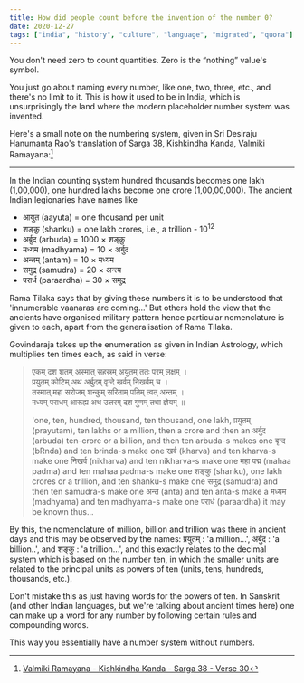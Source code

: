 ```yaml
---
title: How did people count before the invention of the number 0?
date: 2020-12-27
tags: ["india", "history", "culture", "language", "migrated", "quora"]
---
```


You don't need zero to count quantities. Zero is the “nothing” value's symbol.

You just go about naming every number, like one, two, three, etc., and there's no limit to it. This is how it used to be in India, which is unsurprisingly the land where the modern placeholder number system was invented.

Here's a small note on the numbering system, given in Sri Desiraju Hanumanta Rao's translation of Sarga 38, Kishkindha Kanda, Valmiki Ramayana:[^sarga_38_verse_30]

[^sarga_38_verse_30]: [Valmiki Ramayana - Kishkindha Kanda - Sarga 38﻿ - Verse 30](https://www.valmikiramayan.net/utf8/kish/sarga38/kishkindha_38_frame.htm#Verse30)

---

In the Indian counting system hundred thousands becomes one lakh (1,00,000), one hundred lakhs become one crore (1,00,00,000). The ancient Indian legionaries have names like

-   आयुत (aayuta) = one thousand per unit
-   शङ्कु (shanku) = one lakh crores, i.e., a trillion - 10<sup>12</sup>
-   अर्बुद (arbuda) = 1000 × शङ्कु
-   मध्यम (madhyama) = 10 × अर्बुद
-   अन्तम् (antam) = 10 × मध्यम
-   समुद्र (samudra) = 20 × अन्त्य
-   परार्ध (paraardha) = 30 × समुद्र

Rama Tilaka says that by giving these numbers it is to be understood that 'innumerable vaanaras are coming...' But others hold the view that the ancients have organised military pattern hence particular nomenclature is given to each, apart from the generalisation of Rama Tilaka.

Govindaraja takes up the enumeration as given in Indian Astrology, which multiplies ten times each, as said in verse:

>   एकम् दश शतम् अस्मात् सहस्रम् अयुतम् ततः परम् लक्षम् ।<br>
>   प्रयुतम् कोटिम् अथ अर्बुदम् वृन्दे खर्वम् निखर्वम् च ।<br>
>   तस्मात् महा सरोजम् शन्कुम् सरिताम् पतिम् त्वत् अन्तम् ।<br>
>   मध्यम् पराधम् आरूह्य अथ उत्तरम् दश गुणम् तथा ज्ञेयम् ॥
>
>   'one, ten, hundred, thousand, ten thousand, one lakh, प्रयुतम् (prayutam), ten lakhs or a million, then a crore and then an अर्बुद (arbuda) ten-crore or a billion, and then ten arbuda-s makes one बृन्द (bRnda) and ten brinda-s make one खर्व (kharva) and ten kharva-s make one निखर्व (nikharva) and ten nikharva-s make one महा पद्म (mahaa padma) and ten mahaa padma-s make one शङ्कु (shanku), one lakh crores or a trillion, and ten shanku-s make one समुद्र (samudra) and then ten samudra-s make one अन्त (anta) and ten anta-s make a मध्यम (madhyama) and ten madhyama-s make one परार्ध (paraardha) it may be known thus...

By this, the nomenclature of million, billion and trillion was there in ancient days and this may be observed by the names: प्रयुतम् : 'a million...', अर्बुद : 'a billion..', and शङ्कु : 'a trillion...', and this exactly relates to the decimal system which is based on the number ten, in which the smaller units are related to the principal units as powers of ten (units, tens, hundreds, thousands, etc.).

Don't mistake this as just having words for the powers of ten. In Sanskrit (and other Indian languages, but we're talking about ancient times here) one can make up a word for any number by following certain rules and compounding words.

This way you essentially have a number system without numbers.
